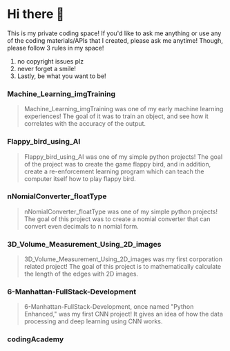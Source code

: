# Hi there 👋
 This is my private coding space! If you'd like to ask me anything or use any of the coding materials/APIs that I created, please ask me anytime! Though, please follow 3 rules in my space!
 1. no copyright issues plz
 2. never forget a smile!
 3. Lastly, be what you want to be!

### Machine_Learning_imgTraining
> Machine_Learning_imgTraining was one of my early machine learning experiences! The goal of it was to train an object, and see how it correlates with the accuracy of the output.

### Flappy_bird_using_AI
> Flappy_bird_using_AI was one of my simple python projects! The goal of the project was to create the game flappy bird, and in addition, create a re-enforcement learning program which can teach the computer itself how to play flappy bird.

### nNomialConverter_floatType
> nNomialConverter_floatType was one of my simple python projects! The goal of this project was to create a nomial converter that can convert even decimals to n nomial form.

### 3D_Volume_Measurement_Using_2D_images
> 3D_Volume_Measurement_Using_2D_images was my first corporation related project! The goal of this project is to mathematically calculate the length of the edges with 2D images.

### 6-Manhattan-FullStack-Development
> 6-Manhattan-FullStack-Development, once named "Python Enhanced," was my first CNN project! It gives an idea of how the data processing and deep learning using CNN works.

### codingAcademy


<!--
**seunghk1206/seunghk1206** is a ✨ _special_ ✨ repository because its `README.md` (this file) appears on your GitHub profile.

Here are some ideas to get you started:

- 🔭 I’m currently working on ...
- 🌱 I’m currently learning ...
- 👯 I’m looking to collaborate on ...
- 🤔 I’m looking for help with ...
- 💬 Ask me about ...
- 📫 How to reach me: ...
- 😄 Pronouns: ...
- ⚡ Fun fact: ...
-->
